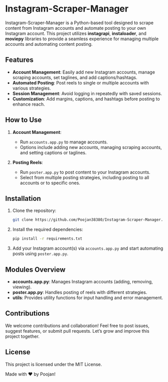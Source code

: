 # Instagram-Scraper-Manager

Instagram-Scraper-Manager is a Python-based tool designed to scrape content from Instagram accounts and automate posting to your own Instagram account. This project utilizes **instagrapi**, **instaloader**, and **moviepy** libraries to provide a seamless experience for managing multiple accounts and automating content posting.

## Features

- **Account Management**: Easily add new Instagram accounts, manage scraping accounts, set taglines, and add captions/hashtags.
- **Automated Posting**: Post reels to single or multiple accounts with various strategies.
- **Session Management**: Avoid logging in repeatedly with saved sessions.
- **Customization**: Add margins, captions, and hashtags before posting to enhance reach.

## How to Use

1. **Account Management**:
    - Run `accounts.app.py` to manage accounts.
    - Options include adding new accounts, managing scraping accounts, and setting captions or taglines.

2. **Posting Reels**:
    - Run `poster.app.py` to post content to your Instagram accounts.
    - Select from multiple posting strategies, including posting to all accounts or to specific ones.

## Installation

1. Clone the repository:
    ```bash
    git clone https://github.com/Poojan38380/Instagram-Scraper-Manager.git
    ```
2. Install the required dependencies:
    ```bash
    pip install -r requirements.txt
    ```

3. Add your Instagram account(s) via `accounts.app.py` and start automating posts using `poster.app.py`.

## Modules Overview

- **accounts.app.py**: Manages Instagram accounts (adding, removing, viewing).
- **poster.app.py**: Handles posting of reels with different strategies.
- **utils**: Provides utility functions for input handling and error management.

## Contributions

We welcome contributions and collaboration! Feel free to post issues, suggest features, or submit pull requests. Let’s grow and improve this project together.

## License

This project is licensed under the MIT License.


Made with ❤️ by Poojan!
